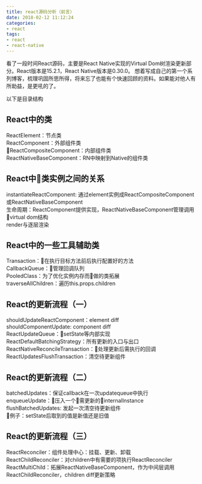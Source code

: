 ```yaml
---
title: react源码分析（前言）
date: 2018-02-12 11:12:24
categories:
- react
tags:
- react
- react-native
---
```


看了一段时间React源码，主要是React Native实现的Virtual Dom树渲染更新部分。React版本是15.2.1，React Native版本是0.30.0。
想着写成自己的第一个系列博客，梳理巩固所思所得，将来忘了也能有个快速回顾的资料。如果能对他人有所助益，是更吼的了。

以下是目录结构


## React中的类
  
ReactElement：节点类      
ReactComponent：外部组件类      
ReactCompositeComponent：内部组件类        
ReactNativeBaseComponent：RN中映射到Native的组件类     

## React中类实例之间的关系

instantiateReactComponent: 通过element实例成ReactCompositeComponent或ReactNativeBaseComponent       
生命周期：ReactComponent提供实现，ReactNativeBaseComponent管理调用      
virtual dom结构        
render与逐层渲染      


## React中的一些工具辅助类

Transaction：在执行目标方法前后执行配置好的方法    
CallbackQueue：管理回调队列     
PooledClass：为了优化实例内存而做的类拓展       
traverseAllChildren：遍历this.props.children     


## React的更新流程（一）

shouldUpdateReactComponent：element diff   
shouldComponentUpdate: component diff     
ReactUpdateQueue：setState等内部实现       
ReactDefaultBatchingStrategy：所有更新的入口与出口   
ReactNativeReconcileTransaction：处理更新后需执行的回调     
ReactUpdatesFlushTransaction：清空待更新组件


## React的更新流程（二）

batchedUpdates：保证callback在一次updatequeue中执行        
enqueueUpdate：压入一个需更新的internalInstance     
flushBatchedUpdates: 发起一次清空待更新组件      
例子：setState后取到的值是新值还是旧值      


## React的更新流程（三）
  
ReactReconciler：组件处理中心：挂载、更新、卸载       
ReactChildReconciler：对children中有需要的项执行ReactReconciler     
ReactMultiChild：拓展ReactNativeBaseComponent，作为中间层调用ReactChildReconciler，children diff更新策略



<!-- more -->

